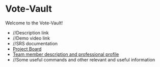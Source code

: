 # Vote-Vault
Welcome to the Vote-Vault!
* //Description link
* //Demo video link
* //SRS documentation
* [Project Board](https://github.com/COS301-SE-2022/Vote-Vault/projects)
* [Team member description and professional profile](https://github.com/COS301-SE-2022/Vote-Vault/wiki/Meet-The-Team)
* //Some useful commands and other relevant and useful information
